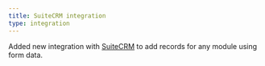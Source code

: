 ```yaml
---
title: SuiteCRM integration
type: integration
---
```


Added new integration with [SuiteCRM](https://suitecrm.com/) to add records for any module using form data.
